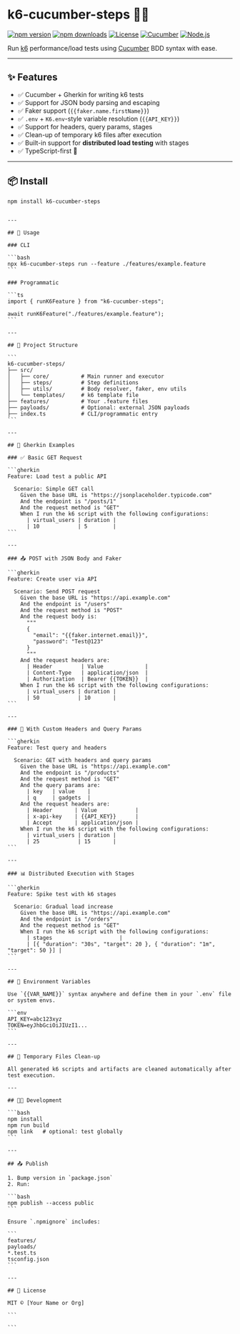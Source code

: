 # k6-cucumber-steps 🥒🧪

[![npm version](https://img.shields.io/npm/v/k6-cucumber-steps.svg)](https://www.npmjs.com/package/k6-cucumber-steps)
[![npm downloads](https://img.shields.io/npm/dt/k6-cucumber-steps.svg)](https://www.npmjs.com/package/k6-cucumber-steps)
[![License](https://img.shields.io/npm/l/k6-cucumber-steps.svg)](./LICENSE)
[![Cucumber](https://img.shields.io/badge/built%20with-Cucumber-3178c6.svg)](https://cucumber.io/)
[![Node.js](https://img.shields.io/badge/node-%3E=18-green.svg)](https://nodejs.org/)

Run [k6](https://k6.io/) performance/load tests using [Cucumber](https://cucumber.io/) BDD syntax with ease.

---

## ✨ Features

- ✅ Cucumber + Gherkin for writing k6 tests
- ✅ Support for JSON body parsing and escaping
- ✅ Faker support (`{{faker.name.firstName}}`)
- ✅ `.env` + `K6.env`-style variable resolution (`{{API_KEY}}`)
- ✅ Support for headers, query params, stages
- ✅ Clean-up of temporary k6 files after execution
- ✅ Built-in support for **distributed load testing** with stages
- ✅ TypeScript-first 🧡

---

## 📦 Install

```bash
npm install k6-cucumber-steps
```

````

---

## 🚀 Usage

### CLI

```bash
npx k6-cucumber-steps run --feature ./features/example.feature
```

### Programmatic

```ts
import { runK6Feature } from "k6-cucumber-steps";

await runK6Feature("./features/example.feature");
```

---

## 📂 Project Structure

```
k6-cucumber-steps/
├── src/
│   ├── core/          # Main runner and executor
│   ├── steps/         # Step definitions
│   ├── utils/         # Body resolver, faker, env utils
│   └── templates/     # k6 template file
├── features/          # Your .feature files
├── payloads/          # Optional: external JSON payloads
├── index.ts           # CLI/programmatic entry
```

---

## 🧪 Gherkin Examples

### ✅ Basic GET Request

```gherkin
Feature: Load test a public API

  Scenario: Simple GET call
    Given the base URL is "https://jsonplaceholder.typicode.com"
    And the endpoint is "/posts/1"
    And the request method is "GET"
    When I run the k6 script with the following configurations:
      | virtual_users | duration |
      | 10            | 5        |
```

---

### 📤 POST with JSON Body and Faker

```gherkin
Feature: Create user via API

  Scenario: Send POST request
    Given the base URL is "https://api.example.com"
    And the endpoint is "/users"
    And the request method is "POST"
    And the request body is:
      """
      {
        "email": "{{faker.internet.email}}",
        "password": "Test@123"
      }
      """
    And the request headers are:
      | Header         | Value             |
      | Content-Type   | application/json  |
      | Authorization  | Bearer {{TOKEN}}  |
    When I run the k6 script with the following configurations:
      | virtual_users | duration |
      | 50            | 10       |
```

---

### 🧪 With Custom Headers and Query Params

```gherkin
Feature: Test query and headers

  Scenario: GET with headers and query params
    Given the base URL is "https://api.example.com"
    And the endpoint is "/products"
    And the request method is "GET"
    And the query params are:
      | key   | value    |
      | q     | gadgets  |
    And the request headers are:
      | Header       | Value            |
      | x-api-key    | {{API_KEY}}      |
      | Accept       | application/json |
    When I run the k6 script with the following configurations:
      | virtual_users | duration |
      | 25            | 15       |
```

---

### 📊 Distributed Execution with Stages

```gherkin
Feature: Spike test with k6 stages

  Scenario: Gradual load increase
    Given the base URL is "https://api.example.com"
    And the endpoint is "/orders"
    And the request method is "GET"
    When I run the k6 script with the following configurations:
      | stages                     |
      | [{ "duration": "30s", "target": 20 }, { "duration": "1m", "target": 50 }] |
```

---

## 🔐 Environment Variables

Use `{{VAR_NAME}}` syntax anywhere and define them in your `.env` file or system envs.

```env
API_KEY=abc123xyz
TOKEN=eyJhbGciOiJIUzI1...
```

---

## 🧼 Temporary Files Clean-up

All generated k6 scripts and artifacts are cleaned automatically after test execution.

---

## 👨‍💻 Development

```bash
npm install
npm run build
npm link   # optional: test globally
```

---

## 📤 Publish

1. Bump version in `package.json`
2. Run:

```bash
npm publish --access public
```

Ensure `.npmignore` includes:

```
features/
payloads/
*.test.ts
tsconfig.json
```

---

## 📄 License

MIT © [Your Name or Org]

```

```
````
